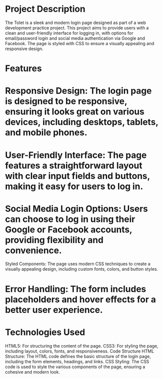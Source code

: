 # Project Description

The Tolet is a sleek and modern login page designed as part of a web development practice project. This project aims to provide users with a clean and user-friendly interface for logging in, with options for email/password login and social media authentication via Google and Facebook. The page is styled with CSS to ensure a visually appealing and responsive design.

# Features
# Responsive Design: The login page is designed to be responsive, ensuring it looks great on various devices, including desktops, tablets, and mobile phones.
# User-Friendly Interface: The page features a straightforward layout with clear input fields and buttons, making it easy for users to log in.
# Social Media Login Options: Users can choose to log in using their Google or Facebook accounts, providing flexibility and convenience.
Styled Components: The page uses modern CSS techniques to create a visually appealing design, including custom fonts, colors, and button styles.
# Error Handling: The form includes placeholders and hover effects for a better user experience.
# Technologies Used
HTML5: For structuring the content of the page.
CSS3: For styling the page, including layout, colors, fonts, and responsiveness.
Code Structure
HTML Structure: The HTML code defines the basic structure of the login page, including the form elements, headings, and links.
CSS Styling: The CSS code is used to style the various components of the page, ensuring a cohesive and modern look.
